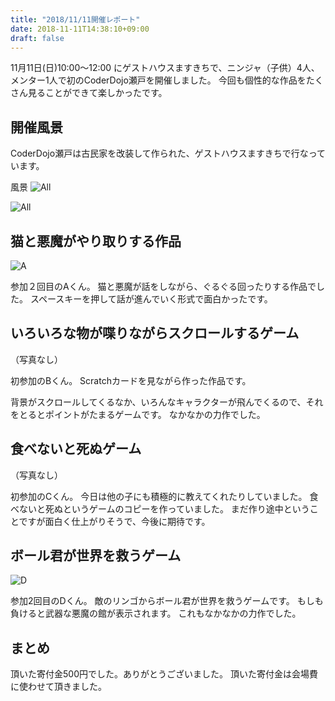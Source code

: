 ```yaml
---
title: "2018/11/11開催レポート"
date: 2018-11-11T14:38:10+09:00
draft: false
---
```


11月11日(日)10:00〜12:00 にゲストハウスますきちで、ニンジャ（子供）4人、メンター1人で初のCoderDojo瀬戸を開催しました。
今回も個性的な作品をたくさん見ることができて楽しかったです。



<!--more-->

## 開催風景

CoderDojo瀬戸は古民家を改装して作られた、ゲストハウスますきちで行なっています。

風景
![All](/images/posts/2018/11/11/all1.jpg)

![All](/images/posts/2018/11/11/all2.jpg)


## 猫と悪魔がやり取りする作品

![A](/images/posts/2018/11/11/A.jpg)

参加２回目のAくん。
猫と悪魔が話をしながら、ぐるぐる回ったりする作品でした。
スペースキーを押して話が進んでいく形式で面白かったです。

## いろいろな物が喋りながらスクロールするゲーム

（写真なし）

初参加のBくん。
Scratchカードを見ながら作った作品です。

背景がスクロールしてくるなか、いろんなキャラクターが飛んでくるので、それをとるとポイントがたまるゲームです。
なかなかの力作でした。

## 食べないと死ぬゲーム

（写真なし）

初参加のCくん。
今日は他の子にも積極的に教えてくれたりしていました。
食べないと死ぬというゲームのコピーを作っていました。
まだ作り途中ということですが面白く仕上がりそうで、今後に期待です。


## ボール君が世界を救うゲーム

![D](/images/posts/2018/11/11/D.jpg)

参加2回目のDくん。
敵のリンゴからボール君が世界を救うゲームです。
もしも負けると武器な悪魔の館が表示されます。
これもなかなかの力作でした。

## まとめ

頂いた寄付金500円でした。ありがとうございました。
頂いた寄付金は会場費に使わせて頂きました。
